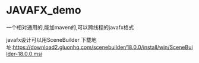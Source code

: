 # JAVAFX_demo
一个相对通用的,能加maven的,可以跨线程的javafx格式


javafx设计可以用SceneBuilder
下载地址:https://download2.gluonhq.com/scenebuilder/18.0.0/install/win/SceneBuilder-18.0.0.msi

